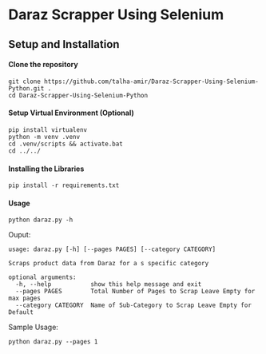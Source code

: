 # Daraz Scrapper Using Selenium

## Setup and Installation
#### Clone the repository
```
git clone https://github.com/talha-amir/Daraz-Scrapper-Using-Selenium-Python.git .
cd Daraz-Scrapper-Using-Selenium-Python
```
#### Setup Virtual Environment (Optional)
```
pip install virtualenv
python -m venv .venv
cd .venv/scripts && activate.bat 
cd ../../
```
#### Installing the Libraries
```
pip install -r requirements.txt
```
#### Usage

```
python daraz.py -h
```
Ouput:
```
usage: daraz.py [-h] [--pages PAGES] [--category CATEGORY]

Scraps product data from Daraz for a s specific category

optional arguments:
  -h, --help           show this help message and exit
  --pages PAGES        Total Number of Pages to Scrap Leave Empty for max pages
  --category CATEGORY  Name of Sub-Category to Scrap Leave Empty for Default
```
Sample Usage:
```
python daraz.py --pages 1
```

